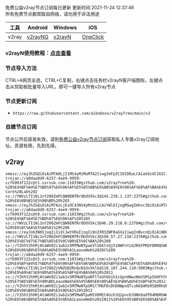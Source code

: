 免费公益v2ray节点订阅每日更新 更新时间 2021-11-24 12:37:46  
所有免费节点都爬取自网络，请勿用于非法用途  

|  工具  | Android  | Windows  | iOS  |
|  ----  | ----   | ----  |----  |
| v2ray  | [v2rayNG](https://github.com/2dust/v2rayNG/releases/download/1.4.12/v2rayNG_1.4.12_arm64-v8a.apk) | [v2rayN](https://github.com/2dust/v2rayN/releases/download/3.27/v2rayN-Core.zip) | [OneClick](https://oneclick.earth/) |
### v2rayN使用教程：[点击查看](https://www.aiboboxx.ml/post/free-v2ray/)  
### 节点导入方法  
CTRL+A网页全选，CTRL+C复制，右键点击任务栏v2rayN客户端图标，左键点击从剪贴板批量导入URL，即可一键导入所有v2ray节点  
### 节点更新订阅  
- `https://raw.githubusercontent.com/aiboboxx/v2rayfree/main/v2`  
### 自建节点订阅  
节点公开后容易失效，请到[免费公益v2ray节点订阅](https://www.aiboboxx.ml/post/free-v2ray/)获取私人专属v2ray订阅地址。资源有限，先到先得。
## v2ray  
```  
vmess://eyJhZGQiOiAiMTA0LjI1MS4yMzMuMTA2IiwgImFpZCI6IDEwLCAiaG9zdCI6ICJlbi50Z2NoYW5uZWxzLm9yZy9jaGFubmVsL3ZwbnBvb2wiLCAiaWQiOiAiYTkwNTk3YzEtYmFiMy00MjE3LWFkNmYtMDgzODY3NWM4NjM4IiwgIm5ldCI6ICJ3cyIsICJwYXRoIjogIi9yYXkiLCAicG9ydCI6ICIxMzcyMyIsICJwcyI6ICJnaXRodWIuY29tL3YycmF5ZnJlZSAtIFx1N2Y4ZVx1NTZmZEtJTlBPTkVUXHU2ZDFiXHU2NzQ5XHU3N2Y2R0lBXHU3ZjUxXHU3ZWRjXHU2NTcwXHU2MzZlXHU0ZTJkXHU1ZmMzIDEiLCAiIjogIiIsICJ0bHMiOiAidGxzIiwgInYiOiAiMiJ9
trojan://a0daa9d9-6257-4ae9-9959-ccfb993f122c@t1.ssrsub.com:11033#github.com/v2rayfree%20-%20%E4%BF%84%E7%BD%97%E6%96%AF%E5%85%8B%E6%8B%89%E6%96%AF%E8%AF%BA%E4%BA%9A%E5%B0%94%E6%96%AF%E5%85%8BG-Core%20Lab%202
ss://YWVzLTI1Ni1nY206ZmFCQW9ENTRrODdVSkc3@145.239.1.137:2375#github.com/v2rayfree%20-%20%E8%8B%B1%E5%9B%BD%20%203
vmess://eyJhZGQiOiAiMTAzLjEzOC43NS4yMzUiLCAiYWlkIjogMSwgImhvc3QiOiAiMTAzLjEzOC43NS4yMzUiLCAiaWQiOiAiOGNjYzMwNTItNDk0MS00N2U0LWI4NWYtYTY3ZWE3MWUzZmU2IiwgIm5ldCI6ICJ3cyIsICJwYXRoIjogIi9jbGllbnRhcmVhIiwgInBvcnQiOiAiNDQzIiwgInBzIjogImdpdGh1Yi5jb20vdjJyYXlmcmVlIC0gXHU3ZjhlXHU1NmZkXHU1MmEwXHU1MjI5XHU3OThmXHU1YzNjXHU0ZTlhXHU1ZGRlXHU4ZDM5XHU1MjI5XHU4NDk5SHVycmljYW5lIEVsZWN0cmljXHU1MTZjXHU1M2Y4IDQiLCAiIjogIlx1ZDgzY1x1ZGRlZFx1ZDgzY1x1ZGRmMEhLXzM2NyIsICJ0bHMiOiAidGxzIiwgInYiOiAiMiJ9
trojan://a0daa9d9-6257-4ae9-9959-ccfb993f122c@t8.ssrsub.com:11033#github.com/v2rayfree%20-%20%E4%BF%84%E7%BD%97%E6%96%AF%20%205
ss://YWVzLTI1Ni1nY206ZmFCQW9ENTRrODdVSkc3@46.29.218.6:2376#github.com/v2rayfree%20-%20%E6%8C%AA%E5%A8%81%20%206
vmess://eyJob3N0IjogIiIsICJwYXRoIjogIi9nZXR3ZWF0aGVyIiwgInBvcnQiOiAiNDQzIiwgInRscyI6ICJ0bHMiLCAicHMiOiAiZ2l0aHViLmNvbS92MnJheWZyZWUgLSBcdTdmOGVcdTU2ZmRDbG91ZEZsYXJlXHU1MTZjXHU1M2Y4Q0ROXHU4MjgyXHU3MGI5IDciLCAiaWQiOiAiZmZlYWZkM2UtNGNkYS0xMWVjLWFiMzEtMDAwMDE3MDIyMDA4IiwgImFkZCI6ICJhcGkuc3NmcmVlLnJ1IiwgInYiOiAiMiIsICJhaWQiOiAiNjQiLCAibmV0IjogIndzIiwgInR5cGUiOiAibm9uZSJ9
ss://YWVzLTI1Ni1nY206ZmFCQW9ENTRrODdVSkc3@198.57.27.218:2376#github.com/v2rayfree%20-%20%E5%8C%97%E7%BE%8E%E5%9C%B0%E5%8C%BA%20%208
ss://Y2hhY2hhMjAtaWV0Zi1wb2x5MTMwNTpaeVlSbktsQjh1NWFnYzdJRkFPM2FDM0Q5WEROZUV6UzJ3RjZqcHhPQTRaM1NheVlEQ3BDUjhUcTBTbDN4ZQ@103.254.153.72:18332#github.com/v2rayfree%20-%20%E6%96%B0%E5%8A%A0%E5%9D%A1LeaseWeb%20IDC%209
trojan://a0daa9d9-6257-4ae9-9959-ccfb993f122c@t5.ssrsub.com:11033#github.com/v2rayfree%20-%20%E4%BF%84%E7%BD%97%E6%96%AF%E6%96%B0%E8%A5%BF%E4%BC%AF%E5%88%A9%E4%BA%9A%E5%B7%9E%E6%96%B0%E8%A5%BF%E4%BC%AF%E5%88%A9%E4%BA%9A%2010
ss://YWVzLTI1Ni1nY206ZzVNZUQ2RnQzQ1dsSklk@118.107.244.110:5003#github.com/v2rayfree%20-%20%E9%A9%AC%E6%9D%A5%E8%A5%BF%E4%BA%9A%20%2011
ss://Y2hhY2hhMjAtaWV0Zi1wb2x5MTMwNTpaRFlTeUtOUjh1cGpnOWwzNmVSM1p5U0FhYUVjT1kyQ2FJMHpwNXhuWDQ3MzNlU3dxeENGbE9URDhCQ0RGQQ@23.106.248.19:18334#github.com/v2rayfree%20-%20%E7%BE%8E%E5%9B%BDLeaseWeb%E6%95%B0%E6%8D%AE%E4%B8%AD%E5%BF%83%2012
ss://Y2hhY2hhMjAtaWV0Zi1wb2x5MTMwNTpUM1lTMGFDcDhDNWpnQTczNkQ4MzR5Q0RhUk9FT2V6QXlEcUlTQmwzOUtTZXBudVpZTjJGUnd4bHhjWEZaYQ@43.249.39.154:18335#github.com/v2rayfree%20-%20%E6%96%B0%E5%8A%A0%E5%9D%A1%20%2013
ss://Y2hhY2hhMjAtaWV0Zi1wb2x5MTMwNTpaM2VDMEt4UzhJQ2pncDJONk9aOTR4M0RhWHd5VFJ6YVNxQXBGbEY1Y0QzWTczbHVDWXluOGVFUkRTQWFPQg@209.58.181.251:18334#github.com/v2rayfree%20-%20%E6%96%B0%E5%8A%A0%E5%9D%A1LeaseWeb%28SIN11%29%E6%95%B0%E6%8D%AE%E4%B8%AD%E5%BF%83%2014
```